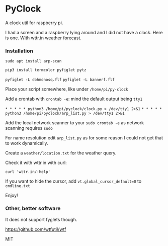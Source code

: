 # PyClock

A clock util for raspberry pi.

I had a screen and a raspberry lying around and I did not have a clock.
Here is one. With wttr.in weather forecast.

### Installation

`sudo apt install arp-scan`

`pip3 install termcolor pyfiglet pytz`

`pyfiglet -L dohmonosq.flf`
`pyfiglet -L bannerf.flf`

Place your script somewhere, like under `/home/pi/py-clock`

Add a crontab with `crontab -e`: mind the default output being `tty1`

`* * * * * python3 /home/pi/pyclock/clock.py > /dev/tty1 2>&1`
`* * * * * python3 /home/pi/pyclock/arp_list.py > /dev/tty1 2>&1`

Add the local network scanner to your `sudo crontab -e` as network scanning requires `sudo`

For name resolution edit `arp_list.py` as for some reason
I could not get that to work dynamically.

Create a `weather/location.txt` for the weather query.

Check it with wttr.in with curl:

`curl 'wttr.in/:help'`

If you want to hide the cursor, add `vt.global_cursor_default=0` to `cmdline.txt`

Enjoy!

### Other, better software

It does not support fyglets though.

https://github.com/wtfutil/wtf


MIT